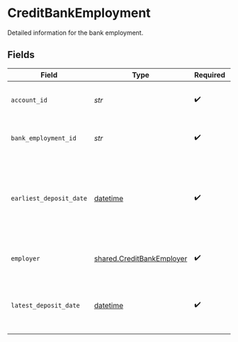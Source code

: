 # CreditBankEmployment

Detailed information for the bank employment.


## Fields

| Field                                                                                             | Type                                                                                              | Required                                                                                          | Description                                                                                       |
| ------------------------------------------------------------------------------------------------- | ------------------------------------------------------------------------------------------------- | ------------------------------------------------------------------------------------------------- | ------------------------------------------------------------------------------------------------- |
| `account_id`                                                                                      | *str*                                                                                             | :heavy_check_mark:                                                                                | Plaid's unique identifier for the account.                                                        |
| `bank_employment_id`                                                                              | *str*                                                                                             | :heavy_check_mark:                                                                                | A unique identifier for the bank employment.                                                      |
| `earliest_deposit_date`                                                                           | [datetime](https://docs.python.org/3/library/datetime.html#datetime-objects)                      | :heavy_check_mark:                                                                                | The date of the earliest deposit from this employer from within the period of the days requested. |
| `employer`                                                                                        | [shared.CreditBankEmployer](../../models/shared/creditbankemployer.md)                            | :heavy_check_mark:                                                                                | Object containing employer data.                                                                  |
| `latest_deposit_date`                                                                             | [datetime](https://docs.python.org/3/library/datetime.html#datetime-objects)                      | :heavy_check_mark:                                                                                | The date of the most recent deposit from this employer.                                           |